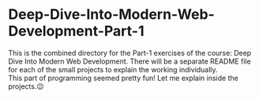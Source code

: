 <h1>Deep-Dive-Into-Modern-Web-Development-Part-1</h1>
This is the combined directory for the Part-1 exercises of the course: Deep Dive Into Modern Web Development. There will be a separate README file for each of the small projects to explain the working individually.
<br>
This part of programming seemed pretty fun! Let me explain inside the projects.😉
